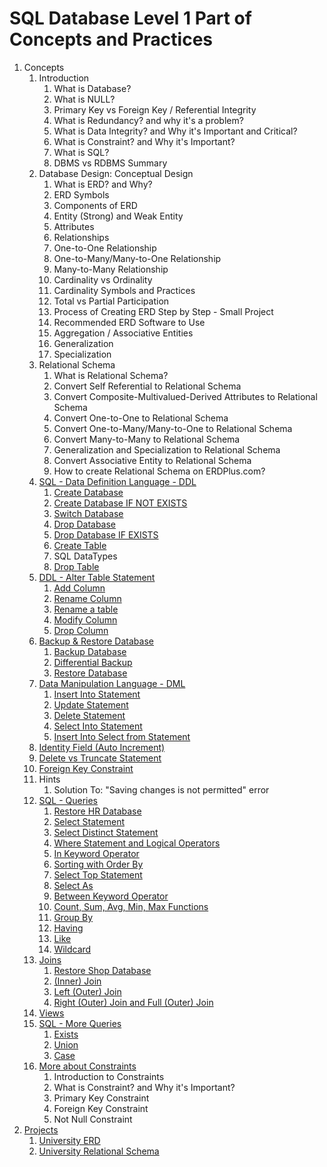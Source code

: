 # SQL Database Level 1 Part of Concepts and Practices

1. Concepts
    1. Introduction
        1. What is Database?
        2. What is NULL?
        3. Primary Key vs Foreign Key / Referential Integrity
        4. What is Redundancy? and why it's a problem?
        5. What is Data Integrity? and Why it's Important and Critical?
        6. What is Constraint? and Why it's Important?
        7. What is SQL?
        8. DBMS vs RDBMS Summary
    2. Database Design: Conceptual Design
        1. What is ERD? and Why?
        2. ERD Symbols
        3. Components of ERD
        4. Entity (Strong) and Weak Entity
        5. Attributes
        6. Relationships
        7. One-to-One Relationship
        8. One-to-Many/Many-to-One Relationship
        9. Many-to-Many Relationship
        10. Cardinality vs Ordinality
        11. Cardinality Symbols and Practices
        12. Total vs Partial Participation
        13. Process of Creating ERD Step by Step - Small Project
        14. Recommended ERD Software to Use
        15. Aggregation / Associative Entities
        16. Generalization
        17. Specialization
    3. Relational Schema
        1. What is Relational Schema?
        2. Convert Self Referential to Relational Schema
        3. Convert Composite-Multivalued-Derived Attributes to Relational Schema
        4. Convert One-to-One to Relational Schema
        5. Convert One-to-Many/Many-to-One to Relational Schema
        6. Convert Many-to-Many to Relational Schema
        7. Generalization and Specialization to Relational Schema
        8. Convert Associative Entity to Relational Schema
        9. How to create Relational Schema on ERDPlus.com?
    4. [SQL - Data Definition Language - DDL](src/_1_concepts/_1_4_sql_data_definition_language_ddl)
        1. [Create Database](src/_1_concepts/_1_4_sql_data_definition_language_ddl/_1_4_1_create_database)
        2. [Create Database IF NOT EXISTS](src/_1_concepts/_1_4_sql_data_definition_language_ddl/_1_4_2_create_database_if_not_exists)
        3. [Switch Database](src/_1_concepts/_1_4_sql_data_definition_language_ddl/_1_4_3_switch_database)
        4. [Drop Database](src/_1_concepts/_1_4_sql_data_definition_language_ddl/_1_4_4_drop_database)
        5. [Drop Database IF EXISTS](src/_1_concepts/_1_4_sql_data_definition_language_ddl/_1_4_5_drop_database_if_exists)
        6. [Create Table](src/_1_concepts/_1_4_sql_data_definition_language_ddl/_1_4_6_create_table)
        7. SQL DataTypes
        8. [Drop Table](src/_1_concepts/_1_4_sql_data_definition_language_ddl/_1_4_8_drop_table)
    5. [DDL - Alter Table Statement](src/_1_concepts/_1_5_ddl_alter_table_statement)
        1. [Add Column](src/_1_concepts/_1_5_ddl_alter_table_statement/_1_5_1_add_column)
        2. [Rename Column](src/_1_concepts/_1_5_ddl_alter_table_statement/_1_5_2_rename_column)
        3. [Rename a table](src/_1_concepts/_1_5_ddl_alter_table_statement/_1_5_3_rename_a_table)
        4. [Modify Column](src/_1_concepts/_1_5_ddl_alter_table_statement/_1_5_4_modify_column)
        5. [Drop Column](src/_1_concepts/_1_5_ddl_alter_table_statement/_1_5_5_delete_column)
    6. [Backup & Restore Database](src/_1_concepts/_1_6_backup_and_restore_database)
        1. [Backup Database](src/_1_concepts/_1_6_backup_and_restore_database/_1_6_1_backup_database)
        2. [Differential Backup](src/_1_concepts/_1_6_backup_and_restore_database/_1_6_2_differential_backup)
        3. [Restore Database](src/_1_concepts/_1_6_backup_and_restore_database/_1_6_3_restore_database)
    7. [Data Manipulation Language - DML](src/_1_concepts/_1_7_data_manipulation_language_dml)
        1. [Insert Into Statement](src/_1_concepts/_1_7_data_manipulation_language_dml/_1_7_1_insert_into_statement)
        2. [Update Statement](src/_1_concepts/_1_7_data_manipulation_language_dml/_1_7_2_update_statement)
        3. [Delete Statement](src/_1_concepts/_1_7_data_manipulation_language_dml/_1_7_3_delete_statement)
        4. [Select Into Statement](src/_1_concepts/_1_7_data_manipulation_language_dml/_1_7_4_select_into_statement)
        5. [Insert Into Select from Statement](src/_1_concepts/_1_7_data_manipulation_language_dml/_1_7_5_select_into_select_from_statement)
    8. [Identity Field (Auto Increment)](src/_1_concepts/_1_8_identity_field)
    9. [Delete vs Truncate Statement](src/_1_concepts/_1_9_delete_vs_truncate_statement)
    10. [Foreign Key Constraint](src/_1_concepts/_1_10_foreign_key_constraint)
    11. Hints
        1. Solution To: "Saving changes is not permitted" error
    12. [SQL - Queries](src/_1_concepts/_1_12_sql_queries)
        1. [Restore HR Database](src/_1_concepts/_1_12_sql_queries/SampleDatbase)
        2. [Select Statement](src/_1_concepts/_1_12_sql_queries/_1_12_2_select_statement)
        3. [Select Distinct Statement](src/_1_concepts/_1_12_sql_queries/_1_12_3_select_distinct_statement)
        4. [Where Statement and Logical Operators](src/_1_concepts/_1_12_sql_queries/_1_12_4_where_statement_and_logical_operators)
        5. [In Keyword Operator](src/_1_concepts/_1_12_sql_queries/_1_12_5_in_keyowrd_operator)
        6. [Sorting with Order By](src/_1_concepts/_1_12_sql_queries/_1_12_6_sorting_with_order_by)
        7. [Select Top Statement](src/_1_concepts/_1_12_sql_queries/_1_12_7_select_top_statement)
        8. [Select As](src/_1_concepts/_1_12_sql_queries/_1_12_8_select_as)
        9. [Between Keyword Operator](src/_1_concepts/_1_12_sql_queries/_1_12_9_between_keyword_operator)
        10. [Count, Sum, Avg, Min, Max Functions](src/_1_concepts/_1_12_sql_queries/_1_12_10_count_and_sum_and_avg_and_min_and_max_functions)
        11. [Group By](src/_1_concepts/_1_12_sql_queries/_1_12_11_group_by)
        12. [Having](src/_1_concepts/_1_12_sql_queries/_1_12_12_having)
        13. [Like](src/_1_concepts/_1_12_sql_queries/_1_12_13_like)
        14. [Wildcard](src/_1_concepts/_1_12_sql_queries/_1_12_14_wildcard)
    13. [Joins](src/_1_concepts/_1_13_joins)
        1. [Restore Shop Database](src/_1_concepts/_1_13_joins/SampleDatbase)
        2. [(Inner) Join](src/_1_concepts/_1_13_joins/_1_13_2_inner_join)
        3. [Left (Outer) Join](src/_1_concepts/_1_13_joins/_1_13_3_left_outer_join)
        4. [Right (Outer) Join and Full (Outer) Join](src/_1_concepts/_1_13_joins/_1_13_4_right_outer_join_and_full_outer_join)
    14. [Views](src/_1_concepts/_1_14_views)
    15. [SQL - More Queries](src/_1_concepts/_1_15_sql_queries)
        1. [Exists](src/_1_concepts/_1_15_sql_queries/_1_15_1_exists)
        2. [Union](src/_1_concepts/_1_15_sql_queries/_1_15_2_union)
        3. [Case](src/_1_concepts/_1_15_sql_queries/_1_15_3_case)
    16. [More about Constraints](src/_1_concepts/_1_16_more_about_constraints)
        1. Introduction to Constraints
        2. What is Constraint? and Why it's Important?
        3. Primary Key Constraint
        4. Foreign Key Constraint
        5. Not Null Constraint
2. [Projects](src/_2_projects)
    1. [University ERD](src/_2_projects/_2_1_university_erd)
    2. [University Relational Schema](src/_2_projects/_2_2_university_relational_schema)